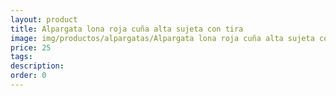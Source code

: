 ```yaml
---
layout: product
title: Alpargata lona roja cuña alta sujeta con tira 
image: img/productos/alpargatas/Alpargata lona roja cuña alta sujeta con tira =25.webp
price: 25
tags: 
description: 
order: 0
---
```

